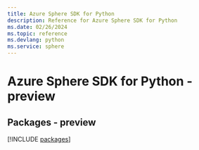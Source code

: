```yaml
---
title: Azure Sphere SDK for Python
description: Reference for Azure Sphere SDK for Python
ms.date: 02/26/2024
ms.topic: reference
ms.devlang: python
ms.service: sphere
---
```

# Azure Sphere SDK for Python - preview
## Packages - preview
[!INCLUDE [packages](sphere-index.md)]
